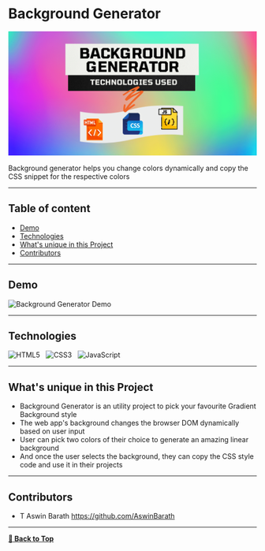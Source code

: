 # Background Generator

<p>
<img src="assets/Background Generator Cover Design.png" alt="Background Generator Cover Design" />
</p>

Background generator helps you change colors dynamically and copy the CSS snippet for the respective colors

---

## Table of content

- [Demo](#Demo)
- [Technologies](#Technologies)
- [What's unique in this Project](#whats-unique-in-this-project)
- [Contributors](#Contributors)

---

## Demo

<p>
<img src="assets/Background Generator Demo.gif" alt="Background Generator Demo" />
</p>

---

## Technologies

![HTML5](https://img.shields.io/badge/HTML5-E34F26?style=for-the-badge&logo=html5&logoColor=white)
&nbsp;
![CSS3](https://img.shields.io/badge/CSS3-1572B6?style=for-the-badge&logo=css3&logoColor=white)
&nbsp;
![JavaScript](https://img.shields.io/badge/JavaScript-323330?style=for-the-badge&logo=javascript&logoColor=F7DF1E)
&nbsp;

---

## What's unique in this Project

- Background Generator is an utility project to pick your favourite Gradient Background style
- The web app's background changes the browser DOM dynamically based on user input
- User can pick two colors of their choice to generate an amazing linear background
- And once the user selects the background, they can copy the CSS style code and use it in their projects

---

## Contributors

- T Aswin Barath <https://github.com/AswinBarath>

---

[**🔼 Back to Top**](#Cool-cursor)

